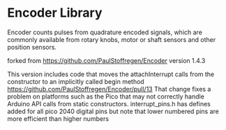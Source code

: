 # Encoder Library

Encoder counts pulses from quadrature encoded signals, which are commonly available from rotary knobs, motor or shaft sensors and other position sensors. 

forked from https://github.com/PaulStoffregen/Encoder version 1.4.3

This version includes code that moves the attachInterrupt calls from the constructor to an implicitly called begin method https://github.com/PaulStoffregen/Encoder/pull/13
That change fixes a problem on platforms such as the Pico that may not correctly handle Arduino API calls from static constructors. 
interrupt_pins.h has defines added for all pico 2040 digital pins but note that lower numbered pins are more efficient than higher numbers 
